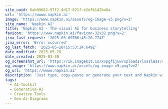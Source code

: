 ```yaml
---
site_uuid: 6ab09662-97f2-4d17-821f-e2efb142ba8a
url: 'https://wwww.napkin.ai'
image: 'https://www.napkin.ai/assets/og-image-v5.png?v=2'
site_name: 'Napkin AI'
title: 'Napkin AI - The visual AI for business storytelling'
favicon: 'https://www.napkin.ai/favicon-32x32.png?v=2'
jina_last_request: '2025-03-09T06:45:20.774Z'
jina_error: 'Error occurred'
og_last_fetch: '2025-05-28T15:53:24.649Z'
date_modified: 2025-05-28
date_created: 2025-03-30
og_screenshot_url: 'https://ik.imagekit.io/xvpgfijuw/uploads/lossless/screenshots/20250528_Napkin_AI_og_screenshot.jpeg'
og_image: 'https://www.napkin.ai/assets/og-image-v5.png?v=2'
og_url: 'https://wwww.napkin.ai'
description: 'Just type, copy-paste or generate your text and Napkin will instantly transform it into insightful visuals. Make your communication more effective with Napkin.'
tags:
  - AI-Toolkit
  - Generative-AI
  - Creative-Tools
  - Gen-Ai-Diagrams
---
```


